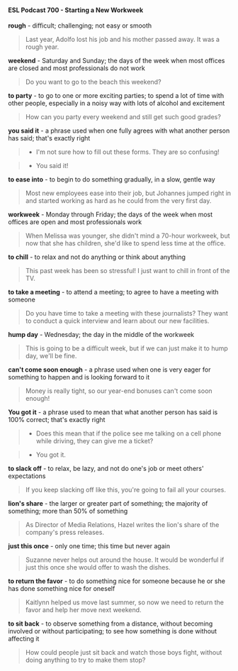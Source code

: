 #### ESL Podcast 700 - Starting a New Workweek

**rough** - difficult; challenging; not easy or smooth

> Last year, Adolfo lost his job and his mother passed away. It was a rough year.

**weekend** - Saturday and Sunday; the days of the week when most offices are
closed and most professionals do not work

> Do you want to go to the beach this weekend?

**to party** - to go to one or more exciting parties; to spend a lot of time with other
people, especially in a noisy way with lots of alcohol and excitement

> How can you party every weekend and still get such good grades?

**you said it** - a phrase used when one fully agrees with what another person has
said; that's exactly right

> - I'm not sure how to fill out these forms. They are so confusing!

> - You said it!

**to ease into** - to begin to do something gradually, in a slow, gentle way

> Most new employees ease into their job, but Johannes jumped right in and
started working as hard as he could from the very first day.

**workweek** - Monday through Friday; the days of the week when most offices are
open and most professionals work

> When Melissa was younger, she didn't mind a 70-hour workweek, but now that
she has children, she'd like to spend less time at the office.

**to chill** - to relax and not do anything or think about anything

> This past week has been so stressful! I just want to chill in front of the TV.

**to take a meeting** - to attend a meeting; to agree to have a meeting with
someone

> Do you have time to take a meeting with these journalists? They want to
conduct a quick interview and learn about our new facilities.

**hump day** - Wednesday; the day in the middle of the workweek

> This is going to be a difficult week, but if we can just make it to hump day, we'll
be fine.

**can't come soon enough** - a phrase used when one is very eager for
something to happen and is looking forward to it

> Money is really tight, so our year-end bonuses can't come soon enough!

**You got it** - a phrase used to mean that what another person has said is 100%
correct; that's exactly right

> - Does this mean that if the police see me talking on a cell phone while driving,
they can give me a ticket?

> - You got it.

**to slack off** - to relax, be lazy, and not do one's job or meet others' expectations

> If you keep slacking off like this, you're going to fail all your courses.

**lion's share** - the larger or greater part of something; the majority of something;
more than 50% of something

> As Director of Media Relations, Hazel writes the lion's share of the company's
press releases.

**just this once** - only one time; this time but never again

> Suzanne never helps out around the house. It would be wonderful if just this
once she would offer to wash the dishes.

**to return the favor** - to do something nice for someone because he or she has
done something nice for oneself

> Kaitlynn helped us move last summer, so now we need to return the favor and
help her move next weekend.

**to sit back** - to observe something from a distance, without becoming involved
or without participating; to see how something is done without affecting it

> How could people just sit back and watch those boys fight, without doing
anything to try to make them stop?

